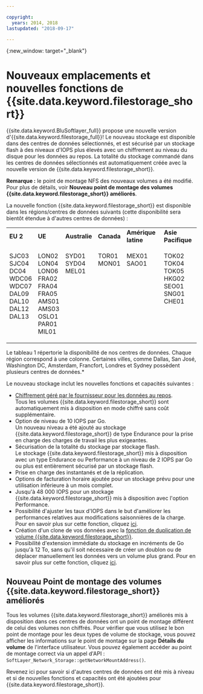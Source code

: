 ```yaml
---

copyright:
  years: 2014, 2018
lastupdated: "2018-09-17"

---
```

{:new_window: target="_blank"}

# Nouveaux emplacements et nouvelles fonctions de {{site.data.keyword.filestorage_short}}

{{site.data.keyword.BluSoftlayer_full}} propose une nouvelle version d'{{site.data.keyword.filestorage_full}}! Le nouveau stockage est disponible dans des centres de données sélectionnés, et est sécurisé par un stockage flash à des niveaux d'IOPS plus élevés avec un chiffrement au niveau du disque pour les données au repos. La totalité du stockage commandé dans les centres de données sélectionnés est automatiquement créée avec la nouvelle version de {{site.data.keyword.filestorage_short}}.

**Remarque :** le point de montage NFS des nouveaux volumes a été modifié. Pour plus de détails, voir **Nouveau point de montage des volumes {{site.data.keyword.filestorage_short}} améliorés**.

La nouvelle fonction {{site.data.keyword.filestorage_short}} est disponible dans les régions/centres de données suivants (cette disponibilité sera bientôt étendue à d'autres centres de données) :

<table role="presentation">
	<tr>
		<td><strong>EU 2</strong></td>
		<td><strong>UE</strong></td>
		<td><strong>Australie</strong></td>
		<td><strong>Canada</strong></td>
		<td><strong>Amérique latine</strong></td>
		<td><strong>Asie Pacifique</strong></td>
	</tr>
	<tr>
		<td><p>SJC03<br />
			SJC04<br />
			DC04<br />
			WDC06<br />
			WDC07<br />
			DAL09<br />
			DAL10<br />
			DAL12<br />
			DAL13<br /><br /><br /></p>
		</td>
		<td><p>LON02<br />
			LON04<br />
			LON06<br />
			FRA02<br />
			FRA04<br />
			FRA05<br />
			AMS01<br />
			AMS03<br />
			OSLO1<br />
			PAR01<br />
			MIL01<br /></p>
		</td>
		<td><p>SYD01<br />
			SYD04<br />
			MEL01<br /><br /><br /><br /><br /><br /><br /><br /><br /></p>
		</td>
		<td><p>TOR01<br />
			MON01<br /><br /><br /><br /><br /><br /><br /><br /><br /><br /></p>
		</td>
		<td><p>MEX01<br />
			SAO01<br /><br /><br /><br /><br /><br /><br /><br /><br /><br /></p>
		</td>
		<td><p>TOK02<br />
      TOK04<br />
      TOK05<br/>
			HKG02<br />
			SEO01<br />
			SNG01<br />
			CHE01<br /><br /><br /><br /><br /></p>
		</td>
	</tr>
</table>

Le tableau 1 répertorie la disponibilité de nos centres de données. Chaque région correspond à une colonne. Certaines villes, comme Dallas, San José, Washington DC, Amsterdam, Francfort, Londres et Sydney possèdent plusieurs centres de données.*

Le nouveau stockage inclut les nouvelles fonctions et capacités suivantes :

- [Chiffrement géré par le fournisseur pour les données au repos](block-file-storage-encryption-rest.html). <br/> Tous les volumes {{site.data.keyword.filestorage_short}} sont automatiquement mis à disposition en mode chiffré sans coût supplémentaire.
- Option de niveau de 10 IOPS par Go. <br/> Un nouveau niveau a été ajouté au stockage {{site.data.keyword.filestorage_short}} de type Endurance pour la prise en charge des charges de travail les plus exigeantes.
- Sécurisation de la totalité du stockage par stockage flash. <br/> Le stockage {{site.data.keyword.filestorage_short}} mis à disposition avec un type Endurance ou Performance à un niveau de 2 IOPS par Go ou plus est entièrement sécurisé par un stockage flash.
- Prise en charge des instantanés et de la réplication.
- Options de facturation horaire ajoutée pour un stockage prévu pour une utilisation inférieure à un mois complet.
- Jusqu'à 48 000 IOPS pour un stockage {{site.data.keyword.filestorage_short}} mis à disposition avec l'option Performance.
- Possibilité d'ajuster les taux d'IOPS dans le but d'améliorer les performances relatives aux modifications saisonnières de la charge. Pour en savoir plus sur cette fonction, cliquez [ici](adjustable-iops.html).
- Création d'un clone de vos données avec la [fonction de duplication de volume {{site.data.keyword.filestorage_short}}](how-to-create-duplicate-volume.html).
- Possibilité d'extension immédiate du stockage en incréments de Go jusqu'à 12 To, sans qu'il soit nécessaire de créer un doublon ou de déplacer manuellement les données vers un volume plus grand. Pour en savoir plus sur cette fonction, cliquez [ici](expandable_file_storage.html).

## Nouveau Point de montage des volumes {{site.data.keyword.filestorage_short}} améliorés

Tous les volumes {{site.data.keyword.filestorage_short}} améliorés mis à disposition dans ces centres de données ont un point de montage différent de celui des volumes non chiffrés. Pour vérifier que vous utilisez le bon point de montage pour les deux types de volume de stockage, vous pouvez afficher les informations sur le point de montage sur la page **Détails du volume** de l'interface utilisateur. Vous pouvez également accéder au point de montage correct via un appel d'API : `SoftLayer_Network_Storage::getNetworkMountAddress()`.

Revenez ici pour savoir si d'autres centres de données ont été mis à niveau et si de nouvelles fonctions et capacités ont été ajoutées pour  {{site.data.keyword.filestorage_short}}.
